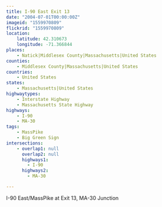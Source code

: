 ```yaml
---
title: I-90 East Exit 13
date: "2004-07-01T00:00:00Z"
imageid: "1559970809"
flickrid: "1559970809"
location:
    latitude: 42.310673
    longitude: -71.366844
places:
    - Natick|Middlesex County|Massachusetts|United States
counties:
    - Middlesex County|Massachusetts|United States
countries:
    - United States
states:
    - Massachusetts|United States
highwaytypes:
    - Interstate Highway
    - Massachusetts State Highway
highways:
    - I-90
    - MA-30
tags:
    - MassPike
    - Big Green Sign
intersections:
    - overlap1: null
      overlap2: null
      highways1:
        - I-90
      highways2:
        - MA-30

---
```

I-90 East/MassPike at Exit 13, MA-30 Junction